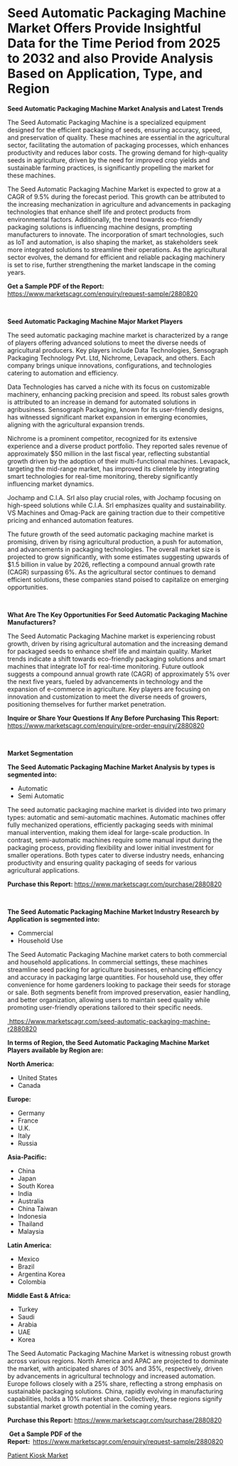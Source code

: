 <p><h1>Seed Automatic Packaging Machine Market Offers Provide Insightful Data for the Time Period from 2025 to 2032 and also Provide Analysis Based on Application, Type, and Region</h1></p><p><strong>Seed Automatic Packaging Machine Market Analysis and Latest Trends</strong></p>
<p><p>The Seed Automatic Packaging Machine is a specialized equipment designed for the efficient packaging of seeds, ensuring accuracy, speed, and preservation of quality. These machines are essential in the agricultural sector, facilitating the automation of packaging processes, which enhances productivity and reduces labor costs. The growing demand for high-quality seeds in agriculture, driven by the need for improved crop yields and sustainable farming practices, is significantly propelling the market for these machines.</p><p>The Seed Automatic Packaging Machine Market is expected to grow at a CAGR of 9.5% during the forecast period. This growth can be attributed to the increasing mechanization in agriculture and advancements in packaging technologies that enhance shelf life and protect products from environmental factors. Additionally, the trend towards eco-friendly packaging solutions is influencing machine designs, prompting manufacturers to innovate. The incorporation of smart technologies, such as IoT and automation, is also shaping the market, as stakeholders seek more integrated solutions to streamline their operations. As the agricultural sector evolves, the demand for efficient and reliable packaging machinery is set to rise, further strengthening the market landscape in the coming years.</p></p>
<p><strong>Get a Sample PDF of the Report:&nbsp;</strong> <a href="https://www.marketscagr.com/enquiry/request-sample/2880820?utm_campaign=3192&utm_medium=2&utm_source=Github&utm_content=ia&utm_term=12032025&utm_id=seed-automatic-packaging-machine">https://www.marketscagr.com/enquiry/request-sample/2880820</a></p>
<p>&nbsp;</p>
<p><strong>Seed Automatic Packaging Machine Major Market Players</strong></p>
<p><p>The seed automatic packaging machine market is characterized by a range of players offering advanced solutions to meet the diverse needs of agricultural producers. Key players include Data Technologies, Sensograph Packaging Technology Pvt. Ltd, Nichrome, Levapack, and others. Each company brings unique innovations, configurations, and technologies catering to automation and efficiency.</p><p>Data Technologies has carved a niche with its focus on customizable machinery, enhancing packing precision and speed. Its robust sales growth is attributed to an increase in demand for automated solutions in agribusiness. Sensograph Packaging, known for its user-friendly designs, has witnessed significant market expansion in emerging economies, aligning with the agricultural expansion trends.</p><p>Nichrome is a prominent competitor, recognized for its extensive experience and a diverse product portfolio. They reported sales revenue of approximately $50 million in the last fiscal year, reflecting substantial growth driven by the adoption of their multi-functional machines. Levapack, targeting the mid-range market, has improved its clientele by integrating smart technologies for real-time monitoring, thereby significantly influencing market dynamics.</p><p>Jochamp and C.l.A. Srl also play crucial roles, with Jochamp focusing on high-speed solutions while C.l.A. Srl emphasizes quality and sustainability. VS Machines and Omag-Pack are gaining traction due to their competitive pricing and enhanced automation features.</p><p>The future growth of the seed automatic packaging machine market is promising, driven by rising agricultural production, a push for automation, and advancements in packaging technologies. The overall market size is projected to grow significantly, with some estimates suggesting upwards of $1.5 billion in value by 2026, reflecting a compound annual growth rate (CAGR) surpassing 6%. As the agricultural sector continues to demand efficient solutions, these companies stand poised to capitalize on emerging opportunities.</p></p>
<p>&nbsp;</p>
<p><strong>What Are The Key Opportunities For Seed Automatic Packaging Machine Manufacturers?</strong></p>
<p><p>The Seed Automatic Packaging Machine market is experiencing robust growth, driven by rising agricultural automation and the increasing demand for packaged seeds to enhance shelf life and maintain quality. Market trends indicate a shift towards eco-friendly packaging solutions and smart machines that integrate IoT for real-time monitoring. Future outlook suggests a compound annual growth rate (CAGR) of approximately 5% over the next five years, fueled by advancements in technology and the expansion of e-commerce in agriculture. Key players are focusing on innovation and customization to meet the diverse needs of growers, positioning themselves for further market penetration.</p></p>
<p><strong>Inquire or Share Your Questions If Any Before Purchasing This Report:</strong> <a href="https://www.marketscagr.com/enquiry/pre-order-enquiry/2880820?utm_campaign=3192&utm_medium=2&utm_source=Github&utm_content=ia&utm_term=12032025&utm_id=seed-automatic-packaging-machine">https://www.marketscagr.com/enquiry/pre-order-enquiry/2880820</a></p>
<p>&nbsp;</p>
<p><strong>Market Segmentation</strong></p>
<p><strong>The Seed Automatic Packaging Machine Market Analysis by types is segmented into:</strong></p>
<p><ul><li>Automatic</li><li>Semi Automatic</li></ul></p>
<p><p>The seed automatic packaging machine market is divided into two primary types: automatic and semi-automatic machines. Automatic machines offer fully mechanized operations, efficiently packaging seeds with minimal manual intervention, making them ideal for large-scale production. In contrast, semi-automatic machines require some manual input during the packaging process, providing flexibility and lower initial investment for smaller operations. Both types cater to diverse industry needs, enhancing productivity and ensuring quality packaging of seeds for various agricultural applications.</p></p>
<p><strong>Purchase this Report:&nbsp;</strong><a href="https://www.marketscagr.com/purchase/2880820?utm_campaign=3192&utm_medium=2&utm_source=Github&utm_content=ia&utm_term=12032025&utm_id=seed-automatic-packaging-machine">https://www.marketscagr.com/purchase/2880820</a></p>
<p>&nbsp;</p>
<p><strong>The Seed Automatic Packaging Machine Market Industry Research by Application is segmented into:</strong></p>
<p><ul><li>Commercial</li><li>Household Use</li></ul></p>
<p><p>The Seed Automatic Packaging Machine market caters to both commercial and household applications. In commercial settings, these machines streamline seed packing for agriculture businesses, enhancing efficiency and accuracy in packaging large quantities. For household use, they offer convenience for home gardeners looking to package their seeds for storage or sale. Both segments benefit from improved preservation, easier handling, and better organization, allowing users to maintain seed quality while promoting user-friendly operations tailored to their specific needs.</p></p>
<p><a href="https://www.marketscagr.com/seed-automatic-packaging-machine-r2880820?utm_campaign=3192&utm_medium=2&utm_source=Github&utm_content=ia&utm_term=12032025&utm_id=seed-automatic-packaging-machine">&nbsp;https://www.marketscagr.com/seed-automatic-packaging-machine-r2880820</a></p>
<p><strong>In terms of Region, the Seed Automatic Packaging Machine Market Players available by Region are:</strong></p>
<p>
    <p> <strong> North America: </strong>
        <ul>
            <li>United States</li>
            <li>Canada</li>
        </ul>
        </p> 
    <p> <strong> Europe: </strong>
        <ul>
            <li>Germany</li>
            <li>France</li>
            <li>U.K.</li>
            <li>Italy</li>
            <li>Russia</li>
        </ul>
        </p> 
    <p> <strong> Asia-Pacific: </strong>
        <ul>
            <li>China</li>
            <li>Japan</li>
            <li>South Korea</li>
            <li>India</li>
            <li>Australia</li>
            <li>China Taiwan</li>
            <li>Indonesia</li>
            <li>Thailand</li>
            <li>Malaysia</li>
        </ul>
        </p> 
    <p> <strong> Latin America: </strong>
        <ul>
            <li>Mexico</li>
            <li>Brazil</li>
            <li>Argentina Korea</li>
            <li>Colombia</li>
        </ul>
        </p> 
    <p> <strong> Middle East & Africa: </strong>
        <ul>
            <li>Turkey</li>
            <li>Saudi</li>
            <li>Arabia</li>
            <li>UAE</li>
            <li>Korea</li>
        </ul>
    </p>
    </p>
<p><p>The Seed Automatic Packaging Machine Market is witnessing robust growth across various regions. North America and APAC are projected to dominate the market, with anticipated shares of 30% and 35%, respectively, driven by advancements in agricultural technology and increased automation. Europe follows closely with a 25% share, reflecting a strong emphasis on sustainable packaging solutions. China, rapidly evolving in manufacturing capabilities, holds a 10% market share. Collectively, these regions signify substantial market growth potential in the coming years.</p></p>
<p><strong>Purchase this Report: </strong><a href="https://www.marketscagr.com/purchase/2880820?utm_campaign=3192&utm_medium=2&utm_source=Github&utm_content=ia&utm_term=12032025&utm_id=seed-automatic-packaging-machine">https://www.marketscagr.com/purchase/2880820</a></p>
<p>&nbsp;<strong>Get a Sample PDF of the Report:&nbsp;&nbsp;</strong><a href="https://www.marketscagr.com/enquiry/request-sample/2880820?utm_campaign=3192&utm_medium=2&utm_source=Github&utm_content=ia&utm_term=12032025&utm_id=seed-automatic-packaging-machine">https://www.marketscagr.com/enquiry/request-sample/2880820</a></p>
<p><strong></strong></p>
<p><p><a href="https://github.com/tashipmhuiri/Market-Research-Report-List-1/blob/main/patient-kiosk-market.md?utm_campaign=3192&utm_medium=2&utm_source=Github&utm_content=ia&utm_term=12032025&utm_id=seed-automatic-packaging-machine">Patient Kiosk Market</a></p></p>